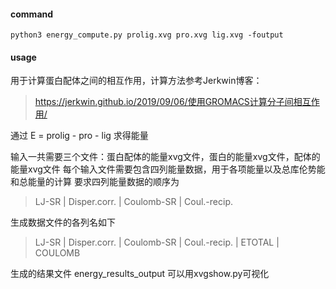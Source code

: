 #### command

```shell
python3 energy_compute.py prolig.xvg pro.xvg lig.xvg -foutput
```

#### usage

用于计算蛋白配体之间的相互作用，计算方法参考Jerkwin博客：

> https://jerkwin.github.io/2019/09/06/使用GROMACS计算分子间相互作用/

通过 E = prolig - pro - lig 求得能量

输入一共需要三个文件：蛋白配体的能量xvg文件，蛋白的能量xvg文件，配体的能量xvg文件
每个输入文件需要包含四列能量数据，用于各项能量以及总库伦势能和总能量的计算
要求四列能量数据的顺序为 

> LJ-SR  | Disper.corr. | Coulomb-SR | Coul.-recip.

生成数据文件的各列名如下

> LJ-SR  | Disper.corr. | Coulomb-SR | Coul.-recip. | ETOTAL | COULOMB

生成的结果文件 energy_results_output 可以用xvgshow.py可视化
